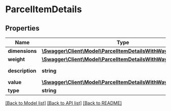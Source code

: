 # ParcelItemDetails

## Properties
Name | Type | Description | Notes
------------ | ------------- | ------------- | -------------
**dimensions** | [**\Swagger\Client\Model\ParcelItemDetailsWithWaybillDimensions**](ParcelItemDetailsWithWaybillDimensions.md) |  | [optional] 
**weight** | [**\Swagger\Client\Model\ParcelItemDetailsWithWaybillWeight**](ParcelItemDetailsWithWaybillWeight.md) |  | [optional] 
**description** | **string** | Parcel description. | [optional] 
**value** | [**\Swagger\Client\Model\ParcelItemDetailsWithWaybillValue**](ParcelItemDetailsWithWaybillValue.md) |  | [optional] 
**type** | **string** |  | [optional] 

[[Back to Model list]](../../README.md#documentation-for-models) [[Back to API list]](../../README.md#documentation-for-api-endpoints) [[Back to README]](../../README.md)

